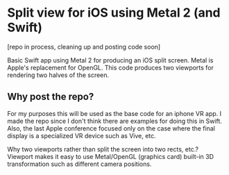 # Split view for iOS using Metal 2 (and Swift)
[repo in process, cleaning up and posting code soon]

Basic Swift app using Metal 2 for producing an iOS split screen. Metal is Apple's replacement for OpenGL. This code produces two viewports for rendering two halves of the screen.
<br>
## Why post the repo?
For my purposes this will be used as the base code for an iphone VR app. I made the repo since I don't think there are examples for doing this in Swift. Also, the last Apple conference focused only on the case where the final display is a specialized VR device such as Vive, etc. <br>

Why two viewports rather than split the screen into two rects, etc.? Viewport makes it easy to use Metal/OpenGL (graphics card) built-in 3D transformation such as different camera positions.
